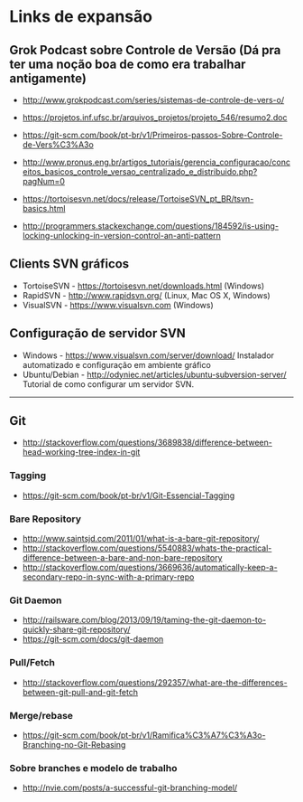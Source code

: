 # Links de expansão

## Grok Podcast sobre Controle de Versão (Dá pra ter uma noção boa de como era trabalhar antigamente)
- http://www.grokpodcast.com/series/sistemas-de-controle-de-vers-o/

- https://projetos.inf.ufsc.br/arquivos_projetos/projeto_546/resumo2.doc
- https://git-scm.com/book/pt-br/v1/Primeiros-passos-Sobre-Controle-de-Vers%C3%A3o
- http://www.pronus.eng.br/artigos_tutoriais/gerencia_configuracao/conceitos_basicos_controle_versao_centralizado_e_distribuido.php?pagNum=0
- https://tortoisesvn.net/docs/release/TortoiseSVN_pt_BR/tsvn-basics.html
- http://programmers.stackexchange.com/questions/184592/is-using-locking-unlocking-in-version-control-an-anti-pattern

## Clients SVN gráficos
- TortoiseSVN - https://tortoisesvn.net/downloads.html (Windows)
- RapidSVN - http://www.rapidsvn.org/ (Linux, Mac OS X, Windows)
- VisualSVN - https://www.visualsvn.com (Windows)

## Configuração de servidor SVN
- Windows - https://www.visualsvn.com/server/download/ Instalador automatizado e configuração em ambiente gráfico
- Ubuntu/Debian - http://odyniec.net/articles/ubuntu-subversion-server/ Tutorial de como configurar um servidor SVN.

----------------------------------
## Git
- http://stackoverflow.com/questions/3689838/difference-between-head-working-tree-index-in-git

### Tagging
- https://git-scm.com/book/pt-br/v1/Git-Essencial-Tagging

### Bare Repository
- http://www.saintsjd.com/2011/01/what-is-a-bare-git-repository/
- http://stackoverflow.com/questions/5540883/whats-the-practical-difference-between-a-bare-and-non-bare-repository
- http://stackoverflow.com/questions/3669636/automatically-keep-a-secondary-repo-in-sync-with-a-primary-repo

### Git Daemon
- http://railsware.com/blog/2013/09/19/taming-the-git-daemon-to-quickly-share-git-repository/
- https://git-scm.com/docs/git-daemon

### Pull/Fetch
- http://stackoverflow.com/questions/292357/what-are-the-differences-between-git-pull-and-git-fetch

### Merge/rebase
- https://git-scm.com/book/pt-br/v1/Ramifica%C3%A7%C3%A3o-Branching-no-Git-Rebasing

### Sobre branches e modelo de trabalho
- http://nvie.com/posts/a-successful-git-branching-model/
